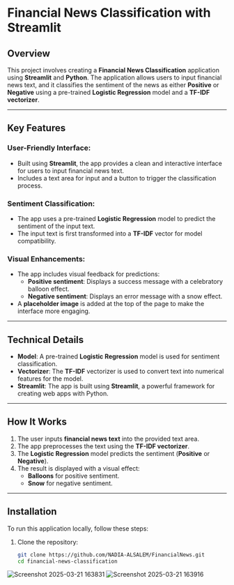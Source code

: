 # Financial News Classification with Streamlit

## Overview

This project involves creating a **Financial News Classification** application using **Streamlit** and **Python**. The application allows users to input financial news text, and it classifies the sentiment of the news as either **Positive** or **Negative** using a pre-trained **Logistic Regression** model and a **TF-IDF vectorizer**.

---

## Key Features

### User-Friendly Interface:
- Built using **Streamlit**, the app provides a clean and interactive interface for users to input financial news text.
- Includes a text area for input and a button to trigger the classification process.

### Sentiment Classification:
- The app uses a pre-trained **Logistic Regression** model to predict the sentiment of the input text.
- The input text is first transformed into a **TF-IDF** vector for model compatibility.

### Visual Enhancements:
- The app includes visual feedback for predictions:
  - **Positive sentiment**: Displays a success message with a celebratory balloon effect.
  - **Negative sentiment**: Displays an error message with a snow effect.
- A **placeholder image** is added at the top of the page to make the interface more engaging.

---

## Technical Details

- **Model**: A pre-trained **Logistic Regression** model is used for sentiment classification.
- **Vectorizer**: The **TF-IDF** vectorizer is used to convert text into numerical features for the model.
- **Streamlit**: The app is built using **Streamlit**, a powerful framework for creating web apps with Python.

---

## How It Works

1. The user inputs **financial news text** into the provided text area.
2. The app preprocesses the text using the **TF-IDF vectorizer**.
3. The **Logistic Regression** model predicts the sentiment (**Positive** or **Negative**).
4. The result is displayed with a visual effect:
   - **Balloons** for positive sentiment.
   - **Snow** for negative sentiment.

---

## Installation

To run this application locally, follow these steps:

1. Clone the repository:
   ```bash
   git clone https://github.com/NADIA-ALSALEM/FinancialNews.git
   cd financial-news-classification
![Screenshot 2025-03-21 163831](https://github.com/user-attachments/assets/0f7f8acc-7d44-4146-a5e0-115f46e25182)
![Screenshot 2025-03-21 163916](https://github.com/user-attachments/assets/d7974a5d-42d2-4b25-8dd8-068fc26b1341)

